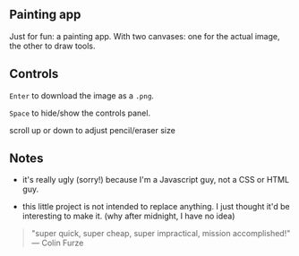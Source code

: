 ## Painting app

Just for fun: a painting app. With two canvases: one for the actual image, the other to draw tools.

## Controls

`Enter` to download the image as a `.png`.

`Space` to hide/show the controls panel.

scroll up or down to adjust pencil/eraser size

## Notes

* it's really ugly (sorry!) because I'm a Javascript guy, not a CSS or HTML guy.

* this little project is not intended to replace anything. I just thought it'd be interesting to make it. (why after midnight, I have no idea)

 > "super quick, super cheap, super impractical, mission accomplished!"
 > &mdash; Colin Furze
